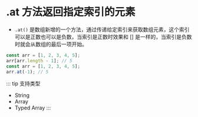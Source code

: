 # .at 方法返回指定索引的元素

- `.at()` 是数组新增的一个方法，通过传递给定索引来获取数组元素，这个索引可以是正数也可以是负数，当索引是正数时效果和 [] 是一样的，当索引是负数时就会从数组的最后一项开始。

```js
const arr = [1, 2, 3, 4, 5];
arr[arr.length - 1]; // 5
const arr = [1, 2, 3, 4, 5];
arr.at(-1); // 5
```


::: tip 支持类型
- String
- Array
- Typed Array
:::